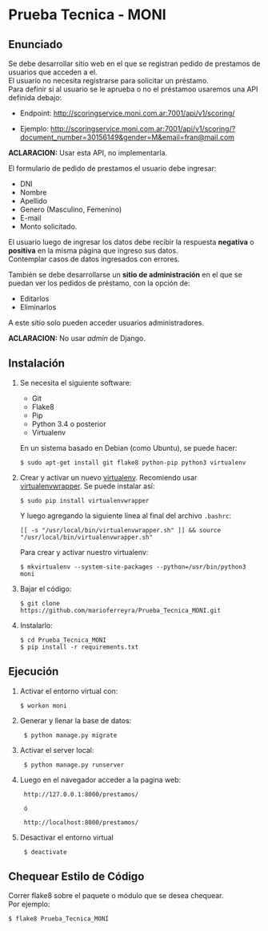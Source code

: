 Prueba Tecnica - MONI
=====================

Enunciado
---------
Se debe desarrollar sitio web en el que se registran pedido de prestamos de usuarios que acceden a el.  
El usuario no necesita registrarse para solicitar un préstamo.  
Para definir si al usuario se le aprueba o no el préstamoo usaremos una API definida debajo:

  * Endpoint: <http://scoringservice.moni.com.ar:7001/api/v1/scoring/>

  * Ejemplo: <http://scoringservice.moni.com.ar:7001/api/v1/scoring/?document_number=30156149&gender=M&email=fran@mail.com>

**ACLARACION:** Usar esta API, no implementarla.

El formulario de pedido de prestamos el usuario debe ingresar:
  * DNI
  * Nombre
  * Apellido
  * Genero (Masculino, Femenino)
  * E-mail
  * Monto solicitado.

El usuario luego de ingresar los datos debe recibir la respuesta **negativa** o **positiva** en la misma página que ingreso sus datos.  
Contemplar casos de datos ingresados con errores.

También se debe desarrollarse un **sitio de administración** en el que se puedan ver los pedidos de préstamo, con la opción de:
  * Editarlos
  * Eliminarlos

A este sitio solo pueden acceder usuarios administradores.  

**ACLARACION:** No usar _admin_ de Django.


Instalación
-----------

1.  Se necesita el siguiente software:

    -   Git
    -   Flake8
    -   Pip
    -   Python 3.4 o posterior
    -   Virtualenv

    En un sistema basado en Debian (como Ubuntu), se puede hacer:

        $ sudo apt-get install git flake8 python-pip python3 virtualenv

2.  Crear y activar un nuevo [virtualenv]. Recomiendo usar [virtualenvwrapper]. Se puede instalar así:

        $ sudo pip install virtualenvwrapper

    Y luego agregando la siguiente línea al final del archivo `.bashrc`:

        [[ -s "/usr/local/bin/virtualenvwrapper.sh" ]] && source "/usr/local/bin/virtualenvwrapper.sh"

    Para crear y activar nuestro virtualenv:

        $ mkvirtualenv --system-site-packages --python=/usr/bin/python3 moni

3.  Bajar el código:

        $ git clone https://github.com/marioferreyra/Prueba_Tecnica_MONI.git

4.  Instalarlo:

        $ cd Prueba_Tecnica_MONI
        $ pip install -r requirements.txt

Ejecución
---------

1.  Activar el entorno virtual con:

        $ workon moni

2. Generar y llenar la base de datos:

        $ python manage.py migrate


3. Activar el server local:

        $ python manage.py runserver

4. Luego en el navegador acceder a la pagina web:

        http://127.0.0.1:8000/prestamos/

        ó

        http://localhost:8000/prestamos/

5. Desactivar el entorno virtual

        $ deactivate


Chequear Estilo de Código
-------------------------

Correr flake8 sobre el paquete o módulo que se desea chequear.  
Por ejemplo:

    $ flake8 Prueba_Tecnica_MONI


<!---------------------- Links ---------------------->
[virtualenv]: http://virtualenv.readthedocs.org/en/latest/virtualenv.html
[virtualenvwrapper]: http://virtualenvwrapper.readthedocs.org/en/latest/install.html#basic-installation
